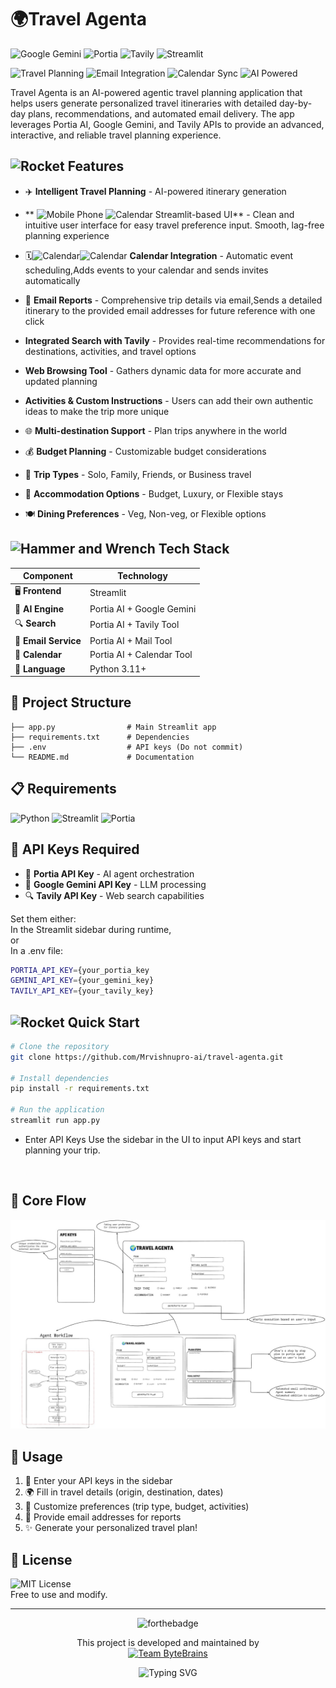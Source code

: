 # 🌍Travel Agenta


<!-- Status & Build Badges -->

<!-- Technology Stack Badges -->
![Google Gemini](https://img.shields.io/badge/Google%20Gemini-4285F4?style=flat&logo=google&logoColor=white)
![Portia](https://img.shields.io/badge/Portia-AI%20Agent-purple.svg)
![Tavily](https://img.shields.io/badge/Tavily-Search%20API-orange.svg)
![Streamlit](https://img.shields.io/badge/Streamlit-FF4B4B?style=flat&logo=streamlit&logoColor=white)

<!-- Features Badges -->
![Travel Planning](https://img.shields.io/badge/Feature-Travel%20Planning-green.svg)
![Email Integration](https://img.shields.io/badge/Feature-Email%20Reports-blue.svg)
![Calendar Sync](https://img.shields.io/badge/Feature-Calendar%20Sync-red.svg)
![AI Powered](https://img.shields.io/badge/AI-Powered-blueviolet.svg)

Travel Agenta is an AI-powered agentic travel planning application that helps users generate personalized travel itineraries with detailed day-by-day plans, recommendations, and automated email delivery.
The app leverages Portia AI, Google Gemini, and Tavily APIs to provide an advanced, interactive, and reliable travel planning experience.

## <img src="https://raw.githubusercontent.com/Tarikul-Islam-Anik/Animated-Fluent-Emojis/master/Emojis/Travel%20and%20places/Rocket.png" alt="Rocket" width="25" height="27" /> Features

- ✈️ **Intelligent Travel Planning** - AI-powered itinerary generation
- ** <img src="https://raw.githubusercontent.com/Tarikul-Islam-Anik/Animated-Fluent-Emojis/master/Emojis/Objects/Mobile%20Phone.png" alt="Mobile Phone" width="20" height="20" /> <img src="https://raw.githubusercontent.com/Tarikul-Islam-Anik/Animated-Fluent-Emojis/master/Emojis/Objects/Calendar.png" alt="Calendar" width="25" height="25" /> Streamlit-based UI** - Clean and intuitive user interface for easy travel preference input. Smooth, lag-free planning experience
- 🗓<img src="https://raw.githubusercontent.com/Tarikul-Islam-Anik/Animated-Fluent-Emojis/master/Emojis/Objects/Calendar.png" alt="Calendar" width="20" height="20" /><img src="https://raw.githubusercontent.com/Tarikul-Islam-Anik/Animated-Fluent-Emojis/master/Emojis/Objects/Calendar.png" alt="Calendar" width="25" height="25" /> **Calendar Integration** - Automatic event scheduling,Adds events to your calendar and sends invites automatically
- 📧 **Email Reports** - Comprehensive trip details via email,Sends a detailed itinerary to the provided email addresses for future reference with one click

- **Integrated Search with Tavily** - Provides real-time recommendations for destinations, activities, and travel options

- **Web Browsing Tool** - Gathers dynamic data for more accurate and updated planning

- **Activities & Custom Instructions** - Users can add their own authentic ideas to make the trip more unique

- 🌐 **Multi-destination Support** - Plan trips anywhere in the world
- 💰 **Budget Planning** - Customizable budget considerations
- 👥 **Trip Types** - Solo, Family, Friends, or Business travel
- 🏨 **Accommodation Options** - Budget, Luxury, or Flexible stays
- 🍽️ **Dining Preferences** - Veg, Non-veg, or Flexible options

## <img src="https://raw.githubusercontent.com/Tarikul-Islam-Anik/Animated-Fluent-Emojis/master/Emojis/Objects/Hammer%20and%20Wrench.png" alt="Hammer and Wrench" width="30" height="30" /> Tech Stack

| Component | Technology |
|-----------|------------|
| 🖥️ **Frontend** | Streamlit |
| 🤖 **AI Engine** | Portia AI + Google Gemini |
| 🔍 **Search** | Portia AI + Tavily Tool |
| 📧 **Email Service** | Portia AI + Mail Tool |
| 📅 **Calendar** | Portia AI + Calendar Tool |
| 🐍 **Language** | Python 3.11+ |

## 📂 Project Structure
```bash.
├── app.py                # Main Streamlit app
├── requirements.txt      # Dependencies
├── .env                  # API keys (Do not commit)
└── README.md             # Documentation
```

## 📋 Requirements

![Python](https://img.shields.io/badge/Python-3.11%2B-blue?logo=python&logoColor=white)
![Streamlit](https://img.shields.io/badge/Streamlit-Latest-red?logo=streamlit&logoColor=white)
![Portia](https://img.shields.io/badge/Portia-AI%20Framework-purple)

## 🔑 API Keys Required

- 🔐 **Portia API Key** - AI agent orchestration
- 🤖 **Google Gemini API Key** - LLM processing
- 🔍 **Tavily API Key** - Web search capabilities

Set them either:<br>
In the Streamlit sidebar during runtime, <br>or<br>
In a .env file:
```bash 
PORTIA_API_KEY={your_portia_key
GEMINI_API_KEY={your_gemini_key}
TAVILY_API_KEY={your_tavily_key}
```



## <img src="https://raw.githubusercontent.com/Tarikul-Islam-Anik/Animated-Fluent-Emojis/master/Emojis/Travel%20and%20places/Rocket.png" alt="Rocket" width="25" height="25" /> Quick Start



```bash
# Clone the repository
git clone https://github.com/Mrvishnupro-ai/travel-agenta.git

# Install dependencies
pip install -r requirements.txt

# Run the application
streamlit run app.py
```

- Enter API Keys
Use the sidebar in the UI to input API keys and start planning your trip.
<br>

## 🧩 Core Flow
<img src="https://github.com/Mrvishnupro-ai/travel-agenta/blob/main/flowchart" alt="Flowchart">

<br>

## 📝 Usage

1. 🔑 Enter your API keys in the sidebar
2. 🌍 Fill in travel details (origin, destination, dates)
3. 🎯 Customize preferences (trip type, budget, activities)
4. 📧 Provide email addresses for reports
5. ✨ Generate your personalized travel plan!


## 📄 License

![MIT License](https://img.shields.io/badge/License-MIT-yellow.svg)<br>Free to use and modify.

---

<div align="center">

  ![forthebadge](https://forthebadge.com/images/featured/featured-built-with-love.svg)

  This project is developed and maintained by <br> [![Team ByteBrains](https://img.shields.io/badge/Team-ByteBrains-red.svg)](https://github.com/ByteBrains)

  ![Typing SVG](https://readme-typing-svg.demolab.com?font=Press+Start+2P&weight=100&pause=1000&color=38C2FF&center=true&width=435&lines=mrvishnupro%2Fai;rohitveera4096;ishakshaikk;royallearner)
</div>




